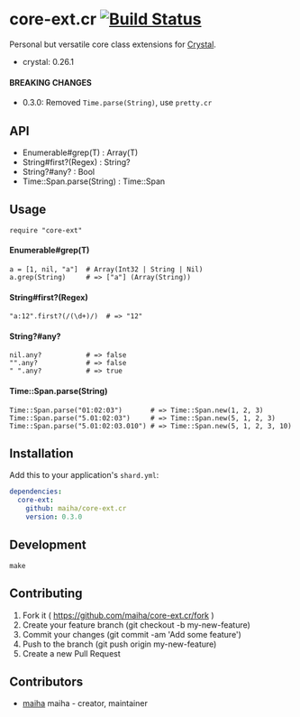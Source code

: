 # core-ext.cr [![Build Status](https://travis-ci.org/maiha/core-ext.cr.svg?branch=master)](https://travis-ci.org/maiha/core-ext.cr)

Personal but versatile core class extensions for [Crystal](http://crystal-lang.org/).

- crystal: 0.26.1

#### BREAKING CHANGES
- 0.3.0: Removed `Time.parse(String)`, use `pretty.cr`

## API

- Enumerable#grep(T)       : Array(T)
- String#first?(Regex)     : String?
- String?#any?             : Bool
- Time::Span.parse(String) : Time::Span

## Usage

```crystal
require "core-ext"
```

#### Enumerable#grep(T)

```crystal
a = [1, nil, "a"]  # Array(Int32 | String | Nil)
a.grep(String)     # => ["a"] (Array(String))
```

#### String#first?(Regex)

```crystal
"a:12".first?(/(\d+)/)  # => "12"
```

#### String?#any?

```crystal
nil.any?           # => false
"".any?            # => false
" ".any?           # => true
```

#### Time::Span.parse(String)

```crystal
Time::Span.parse("01:02:03")       # => Time::Span.new(1, 2, 3)
Time::Span.parse("5.01:02:03")     # => Time::Span.new(5, 1, 2, 3)
Time::Span.parse("5.01:02:03.010") # => Time::Span.new(5, 1, 2, 3, 10)
```

## Installation


Add this to your application's `shard.yml`:

```yaml
dependencies:
  core-ext:
    github: maiha/core-ext.cr
    version: 0.3.0
```

## Development

```shell
make
```

## Contributing

1. Fork it ( https://github.com/maiha/core-ext.cr/fork )
2. Create your feature branch (git checkout -b my-new-feature)
3. Commit your changes (git commit -am 'Add some feature')
4. Push to the branch (git push origin my-new-feature)
5. Create a new Pull Request

## Contributors

- [maiha](https://github.com/maiha) maiha - creator, maintainer
